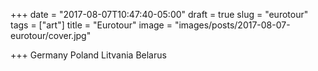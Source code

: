 +++
date = "2017-08-07T10:47:40-05:00"
draft = true
slug = "eurotour"
tags = ["art"]
title = "Eurotour"
image = "images/posts/2017-08-07-eurotour/cover.jpg"

+++
Germany
Poland
Litvania
Belarus
